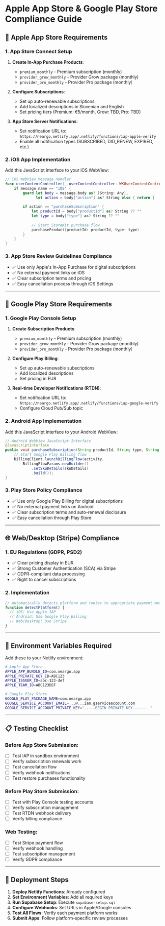 # Apple App Store & Google Play Store Compliance Guide

## 🍎 Apple App Store Requirements

### 1. App Store Connect Setup
1. **Create In-App Purchase Products**:
   - `premium_monthly` - Premium subscription (monthly)
   - `provider_grow_monthly` - Provider Grow package (monthly)  
   - `provider_pro_monthly` - Provider Pro package (monthly)

2. **Configure Subscriptions**:
   - Set up auto-renewable subscriptions
   - Add localized descriptions in Slovenian and English
   - Set pricing tiers (Premium: €5/month, Grow: TBD, Pro: TBD)

3. **App Store Server Notifications**:
   - Set notification URL to: `https://neargo.netlify.app/.netlify/functions/iap-apple-verify`
   - Enable all notification types (SUBSCRIBED, DID_RENEW, EXPIRED, etc.)

### 2. iOS App Implementation
Add this JavaScript interface to your iOS WebView:

```swift
// iOS WebView Message Handler
func userContentController(_ userContentController: WKUserContentController, didReceive message: WKScriptMessage) {
    if message.name == "iOS" {
        guard let body = message.body as? [String: Any],
              let action = body["action"] as? String else { return }
        
        if action == "purchaseSubscription" {
            let productId = body["productId"] as? String ?? ""
            let type = body["type"] as? String ?? ""
            
            // Start StoreKit purchase flow
            purchaseProduct(productId: productId, type: type)
        }
    }
}
```

### 3. App Store Review Guidelines Compliance
- ✅ Use only Apple's In-App Purchase for digital subscriptions
- ✅ No external payment links on iOS
- ✅ Clear subscription terms and pricing
- ✅ Easy cancellation process through iOS Settings

---

## 🤖 Google Play Store Requirements

### 1. Google Play Console Setup
1. **Create Subscription Products**:
   - `premium_monthly` - Premium subscription (monthly)
   - `provider_grow_monthly` - Provider Grow package (monthly)
   - `provider_pro_monthly` - Provider Pro package (monthly)

2. **Configure Play Billing**:
   - Set up auto-renewable subscriptions
   - Add localized descriptions
   - Set pricing in EUR

3. **Real-time Developer Notifications (RTDN)**:
   - Set notification URL to: `https://neargo.netlify.app/.netlify/functions/iap-google-verify`
   - Configure Cloud Pub/Sub topic

### 2. Android App Implementation  
Add this JavaScript interface to your Android WebView:

```java
// Android WebView JavaScript Interface
@JavascriptInterface
public void purchaseSubscription(String productId, String type, String plan) {
    // Start Google Play Billing flow
    billingClient.launchBillingFlow(activity, 
        BillingFlowParams.newBuilder()
            .setSkuDetails(skuDetails)
            .build());
}
```

### 3. Play Store Policy Compliance
- ✅ Use only Google Play Billing for digital subscriptions
- ✅ No external payment links on Android
- ✅ Clear subscription terms and auto-renewal disclosure
- ✅ Easy cancellation through Play Store

---

## 🌐 Web/Desktop (Stripe) Compliance

### 1. EU Regulations (GDPR, PSD2)
- ✅ Clear pricing display in EUR
- ✅ Strong Customer Authentication (SCA) via Stripe
- ✅ GDPR-compliant data processing
- ✅ Right to cancel subscriptions

### 2. Implementation
```javascript
// Automatically detects platform and routes to appropriate payment method
function detectPlatform() {
  // iOS: Use Apple IAP
  // Android: Use Google Play Billing  
  // Web/Desktop: Use Stripe
}
```

---

## 🔧 Environment Variables Required

Add these to your Netlify environment:

```bash
# Apple App Store
APPLE_APP_BUNDLE_ID=com.neargo.app
APPLE_PRIVATE_KEY_ID=ABC123
APPLE_ISSUER_ID=abc-123-def
APPLE_TEAM_ID=ABC123DEF

# Google Play Store  
GOOGLE_PLAY_PACKAGE_NAME=com.neargo.app
GOOGLE_SERVICE_ACCOUNT_EMAIL=...@...iam.gserviceaccount.com
GOOGLE_SERVICE_ACCOUNT_PRIVATE_KEY="-----BEGIN PRIVATE KEY-----..."
```

---

## 📋 Testing Checklist

### Before App Store Submission:
- [ ] Test IAP in sandbox environment
- [ ] Verify subscription renewals work
- [ ] Test cancellation flow
- [ ] Verify webhook notifications
- [ ] Test restore purchases functionality

### Before Play Store Submission:
- [ ] Test with Play Console testing accounts
- [ ] Verify subscription management
- [ ] Test RTDN webhook delivery
- [ ] Verify billing compliance

### Web Testing:
- [ ] Test Stripe payment flow
- [ ] Verify webhook handling
- [ ] Test subscription management
- [ ] Verify GDPR compliance

---

## 🚀 Deployment Steps

1. **Deploy Netlify Functions**: Already configured
2. **Set Environment Variables**: Add all required keys
3. **Run Supabase Setup**: Execute `supabase-setup.sql`
4. **Configure Webhooks**: Set URLs in Apple/Google consoles
5. **Test All Flows**: Verify each payment platform works
6. **Submit Apps**: Follow platform-specific review processes